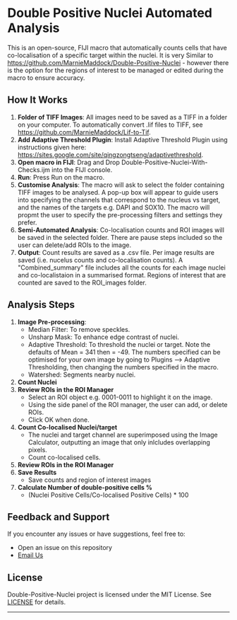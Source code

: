 # Double Positive Nuclei Automated Analysis

This is an open-source, FIJI macro that automatically counts cells that have co-localisation of a specific target within the nuclei. It is very Similar to https://github.com/MarnieMaddock/Double-Positive-Nuclei - however there is the option for the regions of interest to be managed or edited during the macro to ensure accuracy.

## How It Works

1. **Folder of TIFF Images**: All images need to be saved as a TIFF in a folder on your computer. To automatically convert .lif files to TIFF, see https://github.com/MarnieMaddock/Lif-to-Tif.
2. **Add Adaptive Threshold Plugin**: Install Adaptive Threshold Plugin using instructions given here: https://sites.google.com/site/qingzongtseng/adaptivethreshold.
3. **Open macro in FIJI**: Drag and Drop Double-Positive-Nuclei-With-Checks.ijm into the FIJI console.
4. **Run**: Press Run on the macro.
5. **Customise Analysis**: The macro will ask to select the folder containing TIFF images to be analysed. A pop-up box will appear to guide users into specifying the channels that correspond to the nucleus vs target, and the names of the targets e.g. DAPI and SOX10. The macro will propmt the user to specify the pre-processing filters and settings they prefer.
6. **Semi-Automated Analysis**:  Co-localisation counts and ROI images will be saved in the selected folder. There are pause steps included so the user can delete/add ROIs to the image.
7. **Output**:  Count results are saved as a .csv file. Per image results are saved (i.e. nucelus counts and co-localisation counts). A "Combined_summary" file includes all the counts for each image nuclei and co-localistaion in a summarised format. Regions of interest that are counted are saved to the ROI_images folder. 

## Analysis Steps

1. **Image Pre-processing**:
   - Median Filter: To remove speckles.
   - Unsharp Mask: To enhance edge contrast of nuclei.
   - Adaptive Threshold: To threshold the nuclei or target. Note the defaults of Mean = 341 then = -49. The numbers specified can be optimised for your own image by going to Plugins --> Adaptive Thresholding, then changing the numbers specified in the macro.
   - Watershed: Segments nearby nuclei.
2. **Count Nuclei**
3. **Review ROIs in the ROI Manager**
   - Select an ROI object e.g. 0001-0011 to highlight it on the image.
   - Using the side panel of the ROI manager, the user can add, or delete ROIs.
   - Click OK when done.
4. **Count Co-localised Nuclei/target**
   - The nuclei and target channel are superimposed using the Image Calculator, outputting an image that only inlcludes overlapping pixels.
   - Count co-localised cells.
5. **Review ROIs in the ROI Manager**
6. **Save Results**
   - Save counts and region of interest images
7. **Calculate Number of double-positive cells %**
   - (Nuclei Positive Cells/Co-localised Positive Cells) * 100

## Feedback and Support
If you encounter any issues or have suggestions, feel free to:

- Open an issue on this repository
- [Email Us](mlm715@uowmail.edu.au)

  
## License
Double-Positive-Nuclei project is licensed under the MIT License. See [LICENSE](https://github.com/MarnieMaddock/Double-Positive-Cells-With-Checks/blob/main/LICENSE) for details.

---- 
